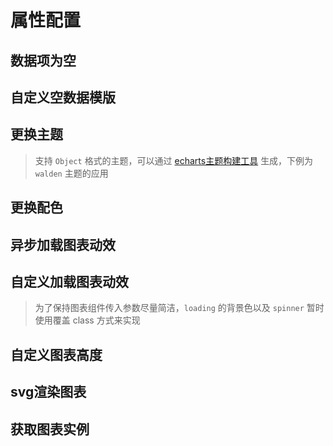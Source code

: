 # 属性配置

## 数据项为空

<vuep template="#emptyData" :options="{ theme: 'vue', lineNumbers: false }"></vuep>

<script v-pre type="text/x-template" id="emptyData">
<template>
  <ve-line-chart :data="chartData" :empty-text="emptyText" />
</template>

<script>
 module.exports = {
    created () {
      this.chartData = {}
      this.emptyText = '空数据'
    }
  }
</script>

## 自定义空数据模版

<vuep template="#emptyTemp" :options="{ theme: 'vue', lineNumbers: false }"></vuep>

<script v-pre type="text/x-template" id="emptyTemp">
<template>
  <ve-line-chart :data="chartData">
    <div style="position: absolute; top: 50%; left: 50%; transform: translate(-50%, -50%);">
      <span>让数据飞一会儿</span>
    </div>
  </ve-line-chart>
</template>

<script>
 module.exports = {
    created () {
      this.chartData = {}
    }
  }
</script>

## 更换主题

> 支持 `Object` 格式的主题，可以通过 [echarts主题构建工具](http://echarts.baidu.com/theme-builder/) 生成，下例为 `walden` 主题的应用

<vuep template="#changeTheme" :options="{ theme: 'vue', lineNumbers: false }"></vuep>

<script v-pre type="text/x-template" id="changeTheme">
<template>
  <ve-bar-chart :data="chartData" :theme="theme" />
</template>

<script>
  module.exports = {
    created () {
      this.chartData = {
        dimensions: {
          name: 'Week',
          data: ['Mon.', 'Tue.', 'Wed.', 'Thu.', 'Fir.', 'Sat.', 'Sun.']
        },
        measures: [{
          name: 'pv',
          data: [256, 767, 1356, 2087, 803, 582, 432]
        }, {
          name: 'uv',
          data: [287, 707, 1756, 1822, 987, 432, 322]
        }]
      }
      // echarts walden theme
      this.theme = {
        "color": ["#3fb1e3", "#6be6c1", "#626c91", "#a0a7e6", "#c4ebad", "#96dee8"],
        "backgroundColor": "rgba(252,252,252,0)",
        "textStyle": {},
        "title": {
          "textStyle": {
            "color": "#666666"
          },
          "subtextStyle": {
            "color": "#999999"
          }
        },
        "line": {
          "itemStyle": {
            "normal": {
              "borderWidth": "2"
            }
          },
          "lineStyle": {
            "normal": {
              "width": "3"
            }
          },
          "symbolSize": "8",
          "symbol": "emptyCircle",
          "smooth": false
        },
        "radar": {
          "itemStyle": {
            "normal": {
              "borderWidth": "2"
            }
          },
          "lineStyle": {
            "normal": {
              "width": "3"
            }
          },
          "symbolSize": "8",
          "symbol": "emptyCircle",
          "smooth": false
        },
        "bar": {
          "itemStyle": {
            "normal": {
              "barBorderWidth": 0,
              "barBorderColor": "#ccc"
            },
            "emphasis": {
              "barBorderWidth": 0,
              "barBorderColor": "#ccc"
            }
          }
        },
        "pie": {
          "itemStyle": {
            "normal": {
              "borderWidth": 0,
              "borderColor": "#ccc"
            },
            "emphasis": {
              "borderWidth": 0,
              "borderColor": "#ccc"
            }
          }
        },
        "scatter": {
          "itemStyle": {
            "normal": {
              "borderWidth": 0,
              "borderColor": "#ccc"
            },
            "emphasis": {
              "borderWidth": 0,
              "borderColor": "#ccc"
            }
          }
        },
        "boxplot": {
          "itemStyle": {
            "normal": {
              "borderWidth": 0,
              "borderColor": "#ccc"
            },
            "emphasis": {
              "borderWidth": 0,
              "borderColor": "#ccc"
            }
          }
        },
        "parallel": {
          "itemStyle": {
            "normal": {
              "borderWidth": 0,
              "borderColor": "#ccc"
            },
            "emphasis": {
              "borderWidth": 0,
              "borderColor": "#ccc"
            }
          }
        },
        "sankey": {
          "itemStyle": {
            "normal": {
              "borderWidth": 0,
              "borderColor": "#ccc"
            },
            "emphasis": {
              "borderWidth": 0,
              "borderColor": "#ccc"
            }
          }
        },
        "funnel": {
          "itemStyle": {
            "normal": {
              "borderWidth": 0,
              "borderColor": "#ccc"
            },
            "emphasis": {
              "borderWidth": 0,
              "borderColor": "#ccc"
            }
          }
        },
        "gauge": {
          "itemStyle": {
            "normal": {
              "borderWidth": 0,
              "borderColor": "#ccc"
            },
            "emphasis": {
              "borderWidth": 0,
              "borderColor": "#ccc"
            }
          }
        },
        "candlestick": {
          "itemStyle": {
            "normal": {
              "color": "#e6a0d2",
              "color0": "transparent",
              "borderColor": "#e6a0d2",
              "borderColor0": "#3fb1e3",
              "borderWidth": "2"
            }
          }
        },
        "graph": {
          "itemStyle": {
            "normal": {
              "borderWidth": 0,
              "borderColor": "#ccc"
            }
          },
          "lineStyle": {
            "normal": {
              "width": "1",
              "color": "#cccccc"
            }
          },
          "symbolSize": "8",
          "symbol": "emptyCircle",
          "smooth": false,
          "color": ["#3fb1e3", "#6be6c1", "#626c91", "#a0a7e6", "#c4ebad", "#96dee8"],
          "label": {
            "normal": {
              "textStyle": {
                "color": "#ffffff"
              }
            }
          }
        },
        "map": {
          "itemStyle": {
            "normal": {
              "areaColor": "#eeeeee",
              "borderColor": "#aaaaaa",
              "borderWidth": 0.5
            },
            "emphasis": {
              "areaColor": "rgba(63,177,227,0.25)",
              "borderColor": "#3fb1e3",
              "borderWidth": 1
            }
          },
          "label": {
            "normal": {
              "textStyle": {
                "color": "#ffffff"
              }
            },
            "emphasis": {
              "textStyle": {
                "color": "rgb(63,177,227)"
              }
            }
          }
        },
        "geo": {
          "itemStyle": {
            "normal": {
              "areaColor": "#eeeeee",
              "borderColor": "#aaaaaa",
              "borderWidth": 0.5
            },
            "emphasis": {
              "areaColor": "rgba(63,177,227,0.25)",
              "borderColor": "#3fb1e3",
              "borderWidth": 1
            }
          },
          "label": {
            "normal": {
              "textStyle": {
                "color": "#ffffff"
              }
            },
            "emphasis": {
              "textStyle": {
                "color": "rgb(63,177,227)"
              }
            }
          }
        },
        "categoryAxis": {
          "axisLine": {
            "show": true,
            "lineStyle": {
              "color": "#cccccc"
            }
          },
          "axisTick": {
            "show": false,
            "lineStyle": {
              "color": "#333"
            }
          },
          "axisLabel": {
            "show": true,
            "textStyle": {
              "color": "#999999"
            }
          },
          "splitLine": {
            "show": true,
            "lineStyle": {
              "color": ["#eeeeee"]
            }
          },
          "splitArea": {
            "show": false,
            "areaStyle": {
              "color": ["rgba(250,250,250,0.05)", "rgba(200,200,200,0.02)"]
            }
          }
        },
        "valueAxis": {
          "axisLine": {
            "show": true,
            "lineStyle": {
              "color": "#cccccc"
            }
          },
          "axisTick": {
            "show": false,
            "lineStyle": {
              "color": "#333"
            }
          },
          "axisLabel": {
            "show": true,
            "textStyle": {
              "color": "#999999"
            }
          },
          "splitLine": {
            "show": true,
            "lineStyle": {
              "color": ["#eeeeee"]
            }
          },
          "splitArea": {
            "show": false,
            "areaStyle": {
              "color": ["rgba(250,250,250,0.05)", "rgba(200,200,200,0.02)"]
            }
          }
        },
        "logAxis": {
          "axisLine": {
            "show": true,
            "lineStyle": {
              "color": "#cccccc"
            }
          },
          "axisTick": {
            "show": false,
            "lineStyle": {
              "color": "#333"
            }
          },
          "axisLabel": {
            "show": true,
            "textStyle": {
              "color": "#999999"
            }
          },
          "splitLine": {
            "show": true,
            "lineStyle": {
              "color": ["#eeeeee"]
            }
          },
          "splitArea": {
            "show": false,
            "areaStyle": {
              "color": ["rgba(250,250,250,0.05)", "rgba(200,200,200,0.02)"]
            }
          }
        },
        "timeAxis": {
          "axisLine": {
            "show": true,
            "lineStyle": {
              "color": "#cccccc"
            }
          },
          "axisTick": {
            "show": false,
            "lineStyle": {
              "color": "#333"
            }
          },
          "axisLabel": {
            "show": true,
            "textStyle": {
              "color": "#999999"
            }
          },
          "splitLine": {
            "show": true,
            "lineStyle": {
              "color": ["#eeeeee"]
            }
          },
          "splitArea": {
            "show": false,
            "areaStyle": {
              "color": ["rgba(250,250,250,0.05)", "rgba(200,200,200,0.02)"]
            }
          }
        },
        "toolbox": {
          "iconStyle": {
            "normal": {
              "borderColor": "#999999"
            },
            "emphasis": {
              "borderColor": "#666666"
            }
          }
        },
        "legend": {
          "textStyle": {
            "color": "#999999"
          }
        },
        "tooltip": {
          "axisPointer": {
            "lineStyle": {
              "color": "#cccccc",
              "width": 1
            },
            "crossStyle": {
              "color": "#cccccc",
              "width": 1
            }
          }
        },
        "timeline": {
          "lineStyle": {
            "color": "#626c91",
            "width": 1
          },
          "itemStyle": {
            "normal": {
              "color": "#626c91",
              "borderWidth": 1
            },
            "emphasis": {
              "color": "#626c91"
            }
          },
          "controlStyle": {
            "normal": {
              "color": "#626c91",
              "borderColor": "#626c91",
              "borderWidth": 0.5
            },
            "emphasis": {
              "color": "#626c91",
              "borderColor": "#626c91",
              "borderWidth": 0.5
            }
          },
          "checkpointStyle": {
            "color": "#3fb1e3",
            "borderColor": "rgba(63,177,227,0.15)"
          },
          "label": {
            "normal": {
              "textStyle": {
                "color": "#626c91"
              }
            },
            "emphasis": {
              "textStyle": {
                "color": "#626c91"
              }
            }
          }
        },
        "visualMap": {
          "color": ["#2a99c9", "#afe8ff"]
        },
        "dataZoom": {
          "backgroundColor": "rgba(255,255,255,0)",
          "dataBackgroundColor": "rgba(222,222,222,1)",
          "fillerColor": "rgba(114,230,212,0.25)",
          "handleColor": "#cccccc",
          "handleSize": "100%",
          "textStyle": {
            "color": "#999999"
          }
        },
        "markPoint": {
          "label": {
            "normal": {
              "textStyle": {
                "color": "#ffffff"
              }
            },
            "emphasis": {
              "textStyle": {
                "color": "#ffffff"
              }
            }
          }
        }
      }
    }
  }
</script>

## 更换配色

<vuep template="#changeColor" :options="{ theme: 'vue', lineNumbers: false }"></vuep>

<script v-pre type="text/x-template" id="changeColor">
<template>
  <ve-pie-chart :data="chartData" :color="color" />
</template>

<script>
  module.exports = {
    created () {
      this.chartData = {
        dimensions: {
          name: '渠道',
          data: ['APP', 'PC', 'M端', '微信', '手Q', '小程序']
        },
        measures: [{
          name: 'PV',
          data: [40000, 27800, 22000, 20200, 15600, 13600]
        }]
      }
      this.color = [
        '#207722',
        '#68b133',
        '#a9de83',
        '#f63629',
        '#f66258',
        '#ffc0af'
      ]
    }
  }
</script>

## 异步加载图表动效

<vuep template="#loadingData" :options="{ theme: 'vue', lineNumbers: false }"></vuep>

<script v-pre type="text/x-template" id="loadingData">
<template>
  <ve-line-chart :data="chartData" :loading="loading" />
</template>

<script>
 module.exports = {
    data () {
      return {
        loading: true,
        chartData: {}
      }
    },
    methods: {
      loadingLineData () {
        this.loading = true
        setTimeout(() => {
          this.chartData = {
            dimensions: {
              name: 'Repo',
              data: [
                'Vue.js', 'React', 'Create RA', 'Puppteer', 'Axios',
                'VS Code', 'Prettier', 'RN', 'Element', 'Electron'
              ].reverse()
            },
            measures: [
              {
                name: 'Rising Star',
                data: [
                  40000, 27800, 22500, 22000, 21900,
                  20200, 17700, 15600, 14900, 14800
                ].reverse()
              }
            ]
          }
          this.loading = false
      }, 2000)
      }
    },
    created () {
      this.loadingLineData()
    }
  }
</script>

## 自定义加载图表动效

> 为了保持图表组件传入参数尽量简洁，`loading` 的背景色以及 `spinner` 暂时使用覆盖 class 方式来实现

<vuep template="#customLoading" :options="{ theme: 'vue', lineNumbers: false }"></vuep>

<script v-pre type="text/x-template" id="customLoading">
<style>
  .custom-loading .ve-charts-loading-mask {
    background-color: rgba(0, 0, 0, .8);
  }
  .custom-loading .ve-charts-loading-mask .path {
    stroke: #f35352;
  }
</style>

<template>
  <ve-line-chart class="custom-loading" :data="chartData" :loading="loading" />
</template>

<script>
 module.exports = {
    data () {
      return {
        loading: true
      }
    },
    created () {
      this.chartData = {}
    }
  }
</script>

## 自定义图表高度

<vuep template="#customHeight" :options="{ theme: 'vue', lineNumbers: false }"></vuep>

<script v-pre type="text/x-template" id="customHeight">
<template>
  <ve-line-chart :data="chartData" :height="300" />
</template>

<script>
 module.exports = {
    data () {
      return {
        loading: false
      }
    },
    created () {
      this.chartData = {
        dimensions: {
          name: 'Repo',
          data: [
            'Vue.js', 'React', 'Create RA', 'Puppteer', 'Axios',
            'VS Code', 'Prettier', 'RN', 'Element', 'Electron'
          ].reverse()
        },
        measures: [
          {
            name: 'Rising Star',
            data: [
              40000, 27800, 22500, 22000, 21900,
              20200, 17700, 15600, 14900, 14800
            ].reverse()
          }
        ]
      }
    }
  }
</script>

## svg渲染图表

<vuep template="#svgChart" :options="{ theme: 'vue', lineNumbers: false }"></vuep>

<script v-pre type="text/x-template" id="svgChart">
<template>
  <ve-line-chart :data="chartData" renderer="svg" />
</template>

<script>
 module.exports = {
    data () {
      return {
        loading: false
      }
    },
    created () {
      this.chartData = {
        dimensions: {
          name: 'Repo',
          data: [
            'Vue.js', 'React', 'Create RA', 'Puppteer', 'Axios',
            'VS Code', 'Prettier', 'RN', 'Element', 'Electron'
          ].reverse()
        },
        measures: [
          {
            name: 'Rising Star',
            data: [
              40000, 27800, 22500, 22000, 21900,
              20200, 17700, 15600, 14900, 14800
            ].reverse()
          }
        ]
      }
    }
  }
</script>

## 获取图表实例

<vuep template="#getInstance" :options="{ theme: 'vue', lineNumbers: false }"></vuep>

<script v-pre type="text/x-template" id="getInstance">
<template>
  <ve-line-chart :data="chartData" :ec.sync="chart" :title="title" />
</template>

<script>
module.exports = {
  data () {
    return {
      chart: null,
      title: {}
    }
  },
  created () {
    this.chartData = {
      dimensions: {
        name: 'Repo',
        data: [
          'Vue.js', 'React', 'Create RA', 'Puppteer', 'Axios',
          'VS Code', 'Prettier', 'RN', 'Element', 'Electron'
        ].reverse()
      },
      measures: [
        {
          name: 'Rising Star',
          data: [
            40000, 27800, 22500, 22000, 21900,
            20200, 17700, 15600, 14900, 14800
          ].reverse()
        }
      ]
    }
  },
  mounted () {
    this.title = {
      text: '获取图表宽高',
      subtext: `宽：${this.chart.getWidth()} / 高：${this.chart.getHeight()}`
    }
  }
}
</script>